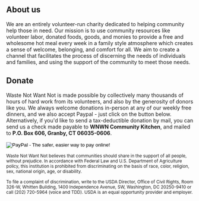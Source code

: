 ## About us

We are an entirely volunteer-run charity dedicated to helping community help those in need. Our mission is to use community resources like volunteer labor, donated foods, goods, and monies to provide a free and wholesome hot meal every week in a family style atmosphere which creates a sense of welcome, belonging, and comfort for all. We aim to create a channel that facilitates the process of discerning the needs of individuals and families, and using the support of the community to meet those needs.

## Donate

Waste Not Want Not is made possible by collectively many thousands of hours of hard work from its volunteers, and also by the generosity of donors like you. We always welcome donations in-person at any of our weekly free dinners, and we also accept Paypal - just click on the button below. Alternatively, if you'd like to send a tax-deductible donation by mail, you can send us a check made payable to **WNWN Community Kitchen**, and mailed to **P.O. Box 606, Granby, CT 06035-0606**.

<form action="https://www.paypal.com/cgi-bin/webscr" method="post" target="_top">
  <input type="hidden" name="cmd" value="_s-xclick">
  <input type="hidden" name="hosted_button_id" value="M67J6WDCRRKC2">
  <input type="image" src="https://www.paypalobjects.com/en_US/i/btn/btn_donateCC_LG.gif" border="0" name="submit" alt="PayPal - The safer, easier way to pay online!">
  <img alt="" border="0" src="https://www.paypalobjects.com/en_US/i/scr/pixel.gif" width="1" height="1">
</form>

<sub>Waste Not Want Not believes that communities should share in the support of all people, without prejudice. In accordance with Federal Law and U.S. Department of Agriculture policy, this institution is prohibited from discriminating on the basis of race, color, religion, sex, national origin, age, or disability.</sub>

<sub>To file a complaint of discrimination, write to the USDA Director, Office of Civil Rights, Room 326-W, Whitten Building, 1400 Independence Avenue, SW, Washington, DC 20250-9410 or call (202) 720-5964 (voice and TDD). USDA is an equal opportunity provider and employer.</sub>
